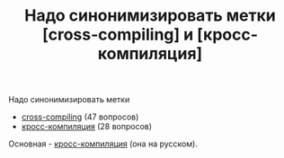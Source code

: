 ﻿---
title: "Надо синонимизировать метки [cross-compiling] и [кросс-компиляция]"
se.owner.user_id: 507426
se.owner.display_name: "wchistow"
se.owner.link: "https://ru.meta.stackoverflow.com/users/507426/wchistow"
se.link: "https://ru.meta.stackoverflow.com/questions/12979/%d0%9d%d0%b0%d0%b4%d0%be-%d1%81%d0%b8%d0%bd%d0%be%d0%bd%d0%b8%d0%bc%d0%b8%d0%b7%d0%b8%d1%80%d0%be%d0%b2%d0%b0%d1%82%d1%8c-%d0%bc%d0%b5%d1%82%d0%ba%d0%b8-cross-compiling-%d0%b8-%d0%ba%d1%80%d0%be%d1%81%d1%81-%d0%ba%d0%be%d0%bc%d0%bf%d0%b8%d0%bb%d1%8f%d1%86%d0%b8%d1%8f"
se.question_id: 12979
se.post_type: question
---
<p>Надо синонимизировать метки</p>
<ul>
<li><a href="https://ru.stackoverflow.com/questions/tagged/cross-compiling" class="post-tag" title="показать вопросы с меткой [cross-compiling]" aria-label="показать вопросы с меткой [cross-compiling]" rel="tag" aria-labelledby="tag-cross-compiling-tooltip-container">cross-compiling</a> (47 вопросов)</li>
<li><a href="https://ru.stackoverflow.com/questions/tagged/%d0%ba%d1%80%d0%be%d1%81%d1%81-%d0%ba%d0%be%d0%bc%d0%bf%d0%b8%d0%bb%d1%8f%d1%86%d0%b8%d1%8f" class="post-tag" title="показать вопросы с меткой [кросс-компиляция]" aria-label="показать вопросы с меткой [кросс-компиляция]" rel="tag" aria-labelledby="tag-кросс-компиляция-tooltip-container">кросс-компиляция</a> (28 вопросов)</li>
</ul>
<p>Основная - <a href="https://ru.stackoverflow.com/questions/tagged/%d0%ba%d1%80%d0%be%d1%81%d1%81-%d0%ba%d0%be%d0%bc%d0%bf%d0%b8%d0%bb%d1%8f%d1%86%d0%b8%d1%8f" class="post-tag" title="показать вопросы с меткой [кросс-компиляция]" aria-label="показать вопросы с меткой [кросс-компиляция]" rel="tag" aria-labelledby="tag-кросс-компиляция-tooltip-container">кросс-компиляция</a> (она на русском).</p>
